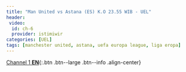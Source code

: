 ```yaml
---
title: "Man United vs Astana (ES) K.O 23.55 WIB - UEL"
header:
 video:
  id: ch-6
  provider: istimiwir
categories: [UEL]
tags: [manchester united, astana, uefa europa league, liga eropa]
---
```


[Channel 1 **EN**](/mancheter-vs-astana-en/){:.btn .btn--large .btn--info .align-center}
